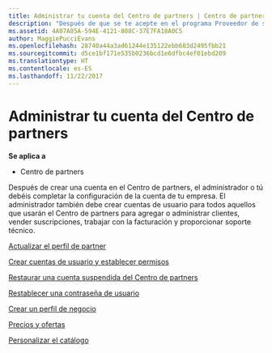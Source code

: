 ```yaml
---
title: Administrar tu cuenta del Centro de partners | Centro de partners
description: "Después de que se te acepte en el programa Proveedor de soluciones en la nube, tú o el administrador tendréis que configurar la cuenta de la empresa en el Centro de partners."
ms.assetid: 4A07A85A-594E-4121-808C-37E7FA18A0C5
author: MaggiePucciEvans
ms.openlocfilehash: 28740a44a3ad61244e135122ebb603d2495fbb21
ms.sourcegitcommit: d5ce1bf171e535b0236bcd1e6dfbc4ef01ebd209
ms.translationtype: HT
ms.contentlocale: es-ES
ms.lasthandoff: 11/22/2017
---
```

# <a name="manage-your-partner-center-account"></a>Administrar tu cuenta del Centro de partners

**Se aplica a**

-  Centro de partners

Después de crear una cuenta en el Centro de partners, el administrador o tú debéis completar la configuración de la cuenta de tu empresa. El administrador también debe crear cuentas de usuario para todos aquellos que usarán el Centro de partners para agregar o administrar clientes, vender suscripciones, trabajar con la facturación y proporcionar soporte técnico.

[Actualizar el perfil de partner](update-your-partner-profile.md)

[Crear cuentas de usuario y establecer permisos](create-user-accounts-and-set-permissions.md)

[Restaurar una cuenta suspendida del Centro de partners](suspended-partner-center-account.md)

[Restablecer una contraseña de usuario](reset-a-user-password.md)

[Crear un perfil de negocio](create-a-marketing-profile.md)

[Precios y ofertas](pricing-and-offers.md)

[Personalizar el catálogo](customize-the-catalog.md)

 

 



